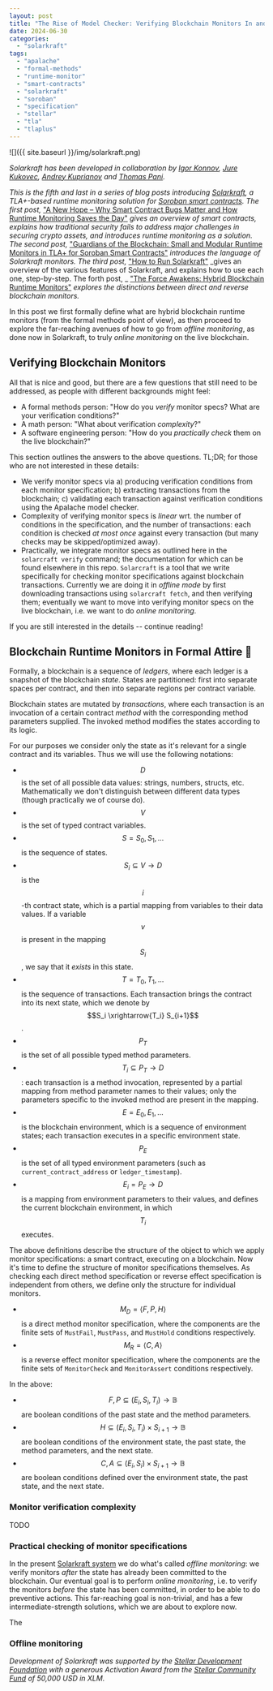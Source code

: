 ```yaml
---
layout: post
title: "The Rise of Model Checker: Verifying Blockchain Monitors In and Near Realtime"
date: 2024-06-30
categories: 
  - "solarkraft"
tags: 
  - "apalache"
  - "formal-methods"
  - "runtime-monitor"
  - "smart-contracts"
  - "solarkraft"
  - "soroban"
  - "specification"
  - "stellar"
  - "tla"
  - "tlaplus"
---
```


![]({{ site.baseurl }}/img/solarkraft.png)

_Solarkraft has been developed in collaboration by [Igor Konnov][], [Jure Kukovec][], [Andrey Kuprianov][] and [Thomas Pani][]._

_This is the fifth and last in a series of blog posts introducing [Solarkraft][], a TLA+-based runtime monitoring solution for [Soroban smart contracts][Soroban]. The first post,_ ["A New Hope – Why Smart Contract Bugs Matter and How Runtime Monitoring Saves the Day"][part1] _gives an overview of smart contracts, explains how traditional security fails to address major challenges in securing crypto assets, and introduces runtime monitoring as a solution. The second post,_ ["Guardians of the Blockchain: Small and Modular Runtime Monitors in TLA+ for Soroban Smart Contracts"][part2] _introduces the language of Solarkraft monitors. The third post,_ ["How to Run Solarkraft"][part3] _gives an overview of the various features of Solarkraft, and explains how to use each one, step-by-step. The forth post, _ ["The Force Awakens: Hybrid Blockchain Runtime Monitors"][part4] _explores the distinctions between direct and reverse blockchain monitors._

In this post we first formally define what are hybrid blockchain runtime monitors (from the formal methods point of view), as then proceed to explore the far-reaching avenues of how to go from _offline monitoring_, as done now in Solarkraft, to truly _online monitoring_ on the live blockchain.


## Verifying Blockchain Monitors

All that is nice and good, but there are a few questions that still need to be addressed, as people with different backgrounds might feel:

- A formal methods person: "How do you _verify_ monitor specs? What are your verification conditions?"
- A math person: "What about verification _complexity_?"
- A software engineering person: "How do you _practically check_ them on the live blockchain?"

This section outlines the answers to the above questions. TL;DR; for those who are not interested in these details:

- We verify monitor specs via a) producing verification conditions from each monitor specification; b) extracting transactions from the blockchain; c) validating each transaction against verification conditions using the Apalache model checker.
- Complexity of verifying monitor specs is _linear_ wrt. the number of conditions in the specification, and the number of transactions: each condition is checked _at most once_ against every transaction (but many checks may be skipped/optimized away).
- Practically, we integrate monitor specs as outlined here in the `solarcraft verify` command; the documentation for which can be found elsewhere in this repo. `Solarcraft` is a tool that we write specifically for checking monitor specifications against blockchain transactions. Currently we are doing it in _offline mode_ by first downloading transactions using `solarcraft fetch`, and then verifying them; eventually we want to move into verifying monitor specs on the live blockchain, i.e. we want to do _online monitoring_.

If you are still interested in the details -- continue reading!



## Blockchain Runtime Monitors in Formal Attire 👔

Formally, a blockchain is a sequence of _ledgers_, where each ledger is a snapshot of the blockchain _state_. States are partitioned: first into separate spaces per contract, and then into separate regions per contract variable. 

Blockchain states are mutated by _transactions_, where each transaction is an invocation of a certain contract _method_ with the corresponding method parameters supplied. The invoked method modifies the states according to its logic.

For our purposes we consider only the state as it's relevant for a single contract and its variables. Thus we will use the following notations:

- $$D$$ is the set of all possible data values: strings, numbers, structs, etc. Mathematically we don't distinguish between different data types (though practically we of course do).
- $$V$$ is the set of typed contract variables.
- $$S = S_0, S_1, ...$$ is the sequence of states.
- $$S_i \subseteq V \rightarrow D$$ is the $$i$$-th contract state, which is a partial mapping from variables to their data values. If a variable $$v$$ is present in the mapping $$S_i$$, we say that it _exists_ in this state.
- $$T = T_0, T_1, ...$$ is the sequence of transactions. Each transaction brings the contract into its next state, which we denote by $$S_i \xrightarrow{T_i} S_{i+1}$$.
- $$P_T$$ is the set of all possible typed method parameters.
- $$T_i \subseteq P_T \rightarrow D$$: each transaction is a method invocation, represented by a partial mapping from method parameter names to their values; only the parameters specific to the invoked method are present in the mapping.
- $$E = E_0, E_1, ...$$ is the blockchain environment, which is a sequence of environment states; each transaction executes in a specific environment state.
- $$P_E$$ is the set of all typed environment parameters (such as `current_contract_address` or `ledger_timestamp`).
- $$E_i = P_E \rightarrow D$$ is a mapping from environment parameters to their values, and defines the current blockchain environment, in which $$T_i$$ executes.

The above definitions describe the structure of the object to which we apply monitor specifications: a smart contract, executing on a blockchain. Now it's time to define the structure of monitor specifications themselves. As checking each direct method specification or reverse effect specification is independent from others, we define only the structure for individual monitors.

- $$M_D = \langle F, P, H \rangle$$ is a direct method monitor specification, where the components are the finite sets of `MustFail`, `MustPass`, and `MustHold` conditions respectively.
- $$M_R = \langle C, A \rangle$$ is a reverse effect monitor specification, where the components are the finite sets of `MonitorCheck` and `MonitorAssert` conditions respectively.

In the above:

- $$F, P \subseteq (E_i, S_i, T_i) \rightarrow \mathbb{B}$$ are boolean conditions of the past state and the method parameters.
- $$H \subseteq (E_i, S_i, T_i) \times S_{i+1} \rightarrow \mathbb{B}$$ are boolean conditions of the environment state, the past state, the method parameters, and the next state.
- $$C, A \subseteq (E_i, S_i) \times S_{i+1} \rightarrow \mathbb{B}$$ are boolean conditions defined over the environment state, the past state, and the next state.


### Monitor verification complexity

TODO

### Practical checking of monitor specifications

In the present [Solarkraft system][Solarkraft] we do what's called _offline monitoring_: we verify monitors _after_ the state has already been committed to the blockchain. Our eventual goal is to perform _online monitoring_, i.e. to verify the monitors _before_ the state has been committed, in order to be able to do preventive actions. This far-reaching goal is non-trivial, and has a few intermediate-strength solutions, which we are about to explore now.

The 

### Offline monitoring




_Development of Solarkraft was supported by the [Stellar Development Foundation][] with a generous Activation Award from the [Stellar Community Fund][] of 50,000 USD in XLM._


[Solarkraft]: https://github.com/freespek/solarkraft
[part1]: https://thpani.net/2024/06/why-smart-contract-bugs-matter-and-how-runtime-monitoring-saves-the-day-solarkraft-1/
[part2]: https://thpani.net/2024/06/small-and-modular-runtime-monitors-in-tla-for-soroban-smart-contracts-solarkraft-2/
[part3]: https://protocols-made-fun.com/solarkraft/2024/06/19/solarkraft-part3.html
[part4]: https://systems-made-simple.dev/solarkraft/2024/06/24/solarkraft-hybrid-monitors.html

[Igor Konnov]: https://konnov.phd
[Jure Kukovec]: https://www.linkedin.com/in/jure-kukovec/
[Andrey Kuprianov]: https://www.linkedin.com/in/andrey-kuprianov/
[Thomas Pani]: https://thpani.net

[Soroban]: https://stellar.org/soroban
[Stellar Community Fund]: https://communityfund.stellar.org
[Stellar Development Foundation]: https://stellar.org/foundation

[Stellar]: https://en.wikipedia.org/wiki/Stellar_\(payment_network\)
[TLA+]: https://en.wikipedia.org/wiki/TLA%2B

[transaction]: https://developers.stellar.org/docs/learn/fundamentals/transactions/transaction-lifecycle
